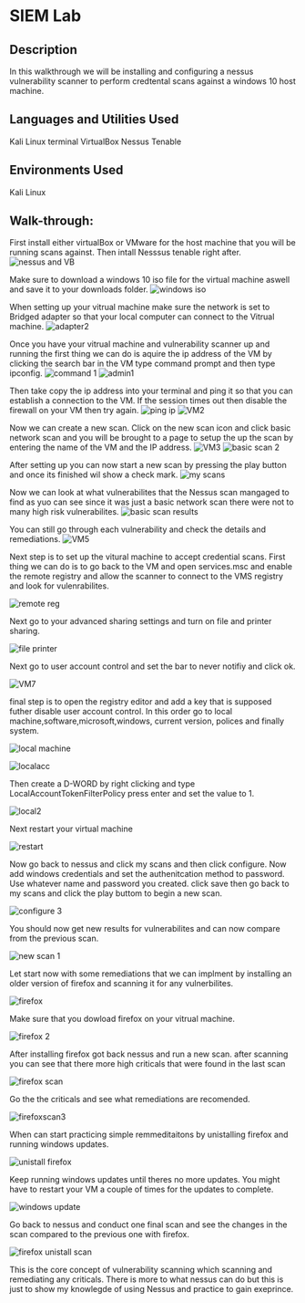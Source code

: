 <h1>SIEM Lab </h1>
<h2>Description</h2>

In this walkthrough we will be installing and configuring a nessus vulnerability scanner to perform credtental scans against a windows 10 host machine.



<h2>Languages and Utilities Used</h2>
Kali Linux terminal VirtualBox Nessus Tenable


<h2>Environments Used </h2>
Kali Linux


<h2> Walk-through:</h2>


First install either virtualBox or VMware for the host machine that you will be running scans against. Then intall Nesssus tenable right after.
![nessus and VB](https://github.com/Donjon3000/NessusTenableLab/assets/140426313/e9b89860-b752-47bb-a294-f096ad7343ab)

Make sure to download a windows 10 iso file for the virtual machine aswell and save it to your downloads folder.
![windows iso](https://github.com/Donjon3000/NessusTenableLab/assets/140426313/b43d5e41-098f-4bf3-9d70-89d8611ab26d)

When setting up your vitrual machine make sure the network is set to Bridged adapter so that your local computer can connect to the Vitrual machine.
![adapter2](https://github.com/Donjon3000/NessusTenableLab/assets/140426313/bafc64b2-90d9-40e0-b214-3ca473de1f34)

Once you have your vitrual machine and vulnerability scanner up and running the first thing we can do is aquire the ip address of the VM by clicking the search bar in the VM type command prompt and then type ipconfig.
![command 1](https://github.com/Donjon3000/NessusTenableLab/assets/140426313/6485d4b2-c88e-4a27-a36e-68d2e1fadfb5)
![admin1](https://github.com/Donjon3000/NessusTenableLab/assets/140426313/9e23e946-109f-4d46-9a4a-306aa088ed14)

Then take copy the ip address into your terminal and ping it so that you can establish a connection to the VM. If the session times out then disable the firewall on your VM then try again.
![ping ip](https://github.com/Donjon3000/NessusTenableLab/assets/140426313/1194b428-b065-4c88-bb42-685682474a75)
![VM2](https://github.com/Donjon3000/NessusTenableLab/assets/140426313/10d4d9bd-3726-4386-8856-49dea4bb2eff)

Now we can create a new scan. Click on the new scan icon and click basic network scan and you will be brought to a page to setup the up the scan by entering the name of the VM and the IP address.
![VM3](https://github.com/Donjon3000/NessusTenableLab/assets/140426313/48cee500-aeab-4bd8-9dd7-64e7c6748e35)
![basic scan 2](https://github.com/Donjon3000/NessusTenableLab/assets/140426313/9445aa8f-897f-44e1-bdf0-371c3ca68402)

After setting up you can now start a new scan by pressing the play button and once its finished wil show a check mark.
![my scans](https://github.com/Donjon3000/NessusTenableLab/assets/140426313/b3b865c2-bd85-493e-aebb-e11361d38347)

Now we can look at what vulnerabilites that the Nessus scan mangaged to find as yuo can see since it was just a basic network scan there were not to many high risk vulnerabilites. 
![basic scan results](https://github.com/Donjon3000/NessusTenableLab/assets/140426313/f3031348-5535-4d2e-9b4e-00cc630c9501)

You can still go through each vulnerability and check the details and remediations. 
![VM5](https://github.com/Donjon3000/NessusTenableLab/assets/140426313/67bc9512-62a9-43d6-9fc8-4685febb8100)

 Next step is to set up the vitural machine to accept credential scans. First thing we can do is to go back to the VM and open services.msc and enable the remote registry and allow the scanner to connect to the VMS registry and look for vulenrabilites.

![remote reg](https://github.com/Donjon3000/NessusTenableLab/assets/140426313/afeb074c-2aa1-45b7-b764-a77e9f641ede)

Next go to your advanced sharing settings and turn on file and printer sharing.

![file printer](https://github.com/Donjon3000/NessusTenableLab/assets/140426313/36f7c7be-c387-4a6f-be27-b49903bc9413)

Next go to user account control and set the bar to never notifiy and click ok.

![VM7](https://github.com/Donjon3000/NessusTenableLab/assets/140426313/7768fc73-f0d6-4950-b023-d4861960f156)

final step is to open the registry editor and add a key that is supposed futher disable user account control. In this order go to local machine,software,microsoft,windows, current version, polices and finally system.

![local machine](https://github.com/Donjon3000/NessusTenableLab/assets/140426313/e1440194-fa3f-47c2-a400-0479d6b87b16)

![localacc](https://github.com/Donjon3000/NessusTenableLab/assets/140426313/da08c8f6-d324-480a-9364-3dda13401400)

Then create a D-WORD by right clicking and type LocalAccountTokenFilterPolicy press enter and set the value to 1.

![local2](https://github.com/Donjon3000/NessusTenableLab/assets/140426313/acbcca9b-edf5-4ba2-b1ed-0270eeda8578)

Next restart your virtual machine

![restart](https://github.com/Donjon3000/NessusTenableLab/assets/140426313/189e4744-2518-4cf2-a878-efd275503908)

Now go back to nessus and click my scans and then click configure. Now add windows credentials and set the authenitcation method to password. Use whatever name and password you created. click save then go back to my scans and click the play buttom to begin a new scan.

![configure 3](https://github.com/Donjon3000/NessusTenableLab/assets/140426313/5227aded-36b4-4bae-b12e-c9280dcae16f)

You should now get new results for vulnerabilites and can now compare from the previous scan.

![new scan 1](https://github.com/Donjon3000/NessusTenableLab/assets/140426313/8c1bede5-7a45-4829-a685-004b20a4cb0b)

Let start now with some remediations that we can implment by installing an older version of firefox and scanning it for any vulnerbilites.

![firefox](https://github.com/Donjon3000/NessusTenableLab/assets/140426313/cf0d586d-68ed-47d1-97ba-19724ac82043)

Make sure that you dowload firefox on your vitrual machine.

![firefox 2](https://github.com/Donjon3000/NessusTenableLab/assets/140426313/5b4599b2-5992-458c-80f7-a8ec68d39c97)

After installing firefox got back nessus and run a new scan. after scanning you can see that there more high criticals that were found in the last scan 

![firefox scan](https://github.com/Donjon3000/NessusTenableLab/assets/140426313/eddc2e27-d40d-4391-803e-3e1be67cc71b)

Go the the criticals and see what remediations are recomended.

![firefoxscan3](https://github.com/Donjon3000/NessusTenableLab/assets/140426313/595b7941-e871-4bef-bcdb-1559892d9d75)

When can start practicing simple remmeditaitons by unistalling firefox and running windows updates. 

![unistall firefox](https://github.com/Donjon3000/NessusTenableLab/assets/140426313/566808fb-27d7-4d5e-abcb-6655e529b24b)

Keep running windows updates until theres no more updates. You might have to restart your VM a couple of times for the updates to complete.

![windows update](https://github.com/Donjon3000/NessusTenableLab/assets/140426313/489a5f79-121d-47fa-b202-3ae6332dd0f2)

Go back to nessus and conduct one final scan and see the changes in the scan compared to the previous one with firefox.  

![firefox unistall scan](https://github.com/Donjon3000/NessusTenableLab/assets/140426313/c8d5755b-95ff-4ec3-9a36-6634332b18e3)

This is the core concept of vulnerability scanning which scanning and remediating any criticals. There is more to what nessus can do but this is just to show my knowlegde of using Nessus and practice to gain exeprince. 






